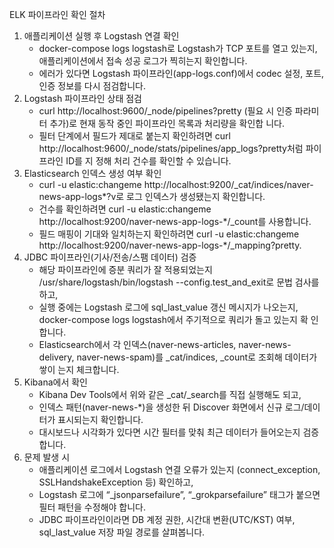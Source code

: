 ELK 파이프라인 확인 절차

1. 애플리케이션 실행 후 Logstash 연결 확인
    - docker-compose logs logstash로 Logstash가 TCP 포트를 열고 있는지, 애플리케이션에서 접속 성공 로그가 찍히는지 확인합니다.
    - 에러가 있다면 Logstash 파이프라인(app-logs.conf)에서 codec 설정, 포트, 인증 정보를 다시 점검합니다.
2. Logstash 파이프라인 상태 점검
    - curl http://localhost:9600/_node/pipelines?pretty (필요 시 인증 파라미터 추가)로 현재 동작 중인 파이프라인 목록과 처리량을 확인합
      니다.
    - 필터 단계에서 필드가 제대로 붙는지 확인하려면 curl http://localhost:9600/_node/stats/pipelines/app_logs?pretty처럼 파이프라인 ID를 지
      정해 처리 건수를 확인할 수 있습니다.
3. Elasticsearch 인덱스 생성 여부 확인
    - curl -u elastic:changeme http://localhost:9200/_cat/indices/naver-news-app-logs*?v로 로그 인덱스가 생성됐는지 확인합니다.
    - 건수를 확인하려면 curl -u elastic:changeme http://localhost:9200/naver-news-app-logs-*/_count를 사용합니다.
    - 필드 매핑이 기대와 일치하는지 확인하려면 curl -u elastic:changeme http://localhost:9200/naver-news-app-logs-*/_mapping?pretty.
4. JDBC 파이프라인(기사/전송/스팸 데이터) 검증
    - 해당 파이프라인에 증분 쿼리가 잘 적용되었는지 /usr/share/logstash/bin/logstash --config.test_and_exit로 문법 검사를 하고,
    - 실행 중에는 Logstash 로그에 sql_last_value 갱신 메시지가 나오는지, docker-compose logs logstash에서 주기적으로 쿼리가 돌고 있는지 확
      인합니다.
    - Elasticsearch에서 각 인덱스(naver-news-articles, naver-news-delivery, naver-news-spam)를 _cat/indices, _count로 조회해 데이터가 쌓이
      는지 체크합니다.
5. Kibana에서 확인
    - Kibana Dev Tools에서 위와 같은 _cat/_search를 직접 실행해도 되고,
    - 인덱스 패턴(naver-news-*)을 생성한 뒤 Discover 화면에서 신규 로그/데이터가 표시되는지 확인합니다.
    - 대시보드나 시각화가 있다면 시간 필터를 맞춰 최근 데이터가 들어오는지 검증합니다.
6. 문제 발생 시
    - 애플리케이션 로그에서 Logstash 연결 오류가 있는지 (connect_exception, SSLHandshakeException 등) 확인하고,
    - Logstash 로그에 “_jsonparsefailure”, “_grokparsefailure” 태그가 붙으면 필터 패턴을 수정해야 합니다.
    - JDBC 파이프라인이라면 DB 계정 권한, 시간대 변환(UTC/KST) 여부, sql_last_value 저장 파일 경로를 살펴봅니다.